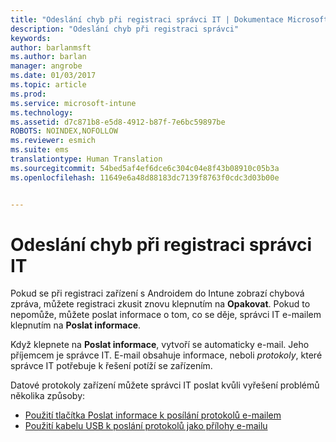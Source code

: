 ```yaml
---
title: "Odeslání chyb při registraci správci IT | Dokumentace Microsoftu"
description: "Odeslání chyb při registraci správci"
keywords: 
author: barlanmsft
ms.author: barlan
manager: angrobe
ms.date: 01/03/2017
ms.topic: article
ms.prod: 
ms.service: microsoft-intune
ms.technology: 
ms.assetid: d7c871b8-e5d8-4912-b87f-7e6bc59897be
ROBOTS: NOINDEX,NOFOLLOW
ms.reviewer: esmich
ms.suite: ems
translationtype: Human Translation
ms.sourcegitcommit: 54bed5af4ef6dce6c304c04e8f43b08910c05b3a
ms.openlocfilehash: 11649e6a48d88183dc7139f8763f0cdc3d03b00e


---
```


# <a name="send-enrollment-errors-to-your-it-admin"></a>Odeslání chyb při registraci správci IT

Pokud se při registraci zařízení s Androidem do Intune zobrazí chybová zpráva, můžete registraci zkusit znovu klepnutím na **Opakovat**. Pokud to nepomůže, můžete poslat informace o tom, co se děje, správci IT e-mailem klepnutím na **Poslat informace**.

Když klepnete na **Poslat informace**, vytvoří se automaticky e-mail. Jeho příjemcem je správce IT. E-mail obsahuje informace, neboli _protokoly_, které správce IT potřebuje k řešení potíží se zařízením.

Datové protokoly zařízení můžete správci IT poslat kvůli vyřešení problémů několika způsoby:

- [Použití tlačítka Poslat informace k posílání protokolů e-mailem](send-logs-to-your-it-admin-by-email-android.md)
- [Použití kabelu USB k poslání protokolů jako přílohy e-mailu](send-logs-to-your-it-admin-using-cable-android.md)



<!--HONumber=Jan17_HO1-->


